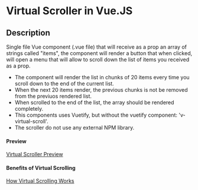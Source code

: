 # Virtual Scroller in Vue.JS

## Description

Single file Vue component (.vue file) that will receive as a prop an array of strings called "items", the component will render a button that when clicked, will open a menu that will allow to scroll down the list of items you received as a prop.

   - The component will render the list in chunks of 20 items every time you scroll down to the end of the current list.
   - When the next 20 items render, the previous chunks is not be removed from the previuos rendered list.
   - When scrolled to the end of the list, the array should be rendered completely.
   - This components uses Vuetify, but without the vuetify component: 'v-virtual-scroll'.
   - The scroller do not use any external NPM library.

#### Preview

[Virtual Scroller Preview](https://share.getcloudapp.com/geubqK8P-Preview.mp4)

#### Benefits of Virtual Scrolling

[How Virtual Scrolling Works](https://medium.com/frontend-journeys/how-virtual-infinite-scrolling-works-239f7ee5aa58)
